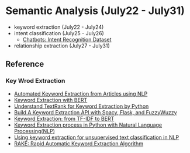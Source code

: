 # Semantic Analysis (July22 - July31)

* keyword extraction (July22 - July24)
* intent classification (July25 - July26)
   * [Chatbots: Intent Recognition Dataset](https://www.kaggle.com/elvinagammed/chatbots-intent-recognition-dataset) 
* relationship extraction (July27 - July31)

## Reference
### Key Wrod Extraction
* [Automated Keyword Extraction from Articles using NLP](https://medium.com/analytics-vidhya/automated-keyword-extraction-from-articles-using-nlp-bfd864f41b34)
* [Keyword Extraction with BERT](https://towardsdatascience.com/keyword-extraction-with-bert-724efca412ea)
* [Understand TextRank for Keyword Extraction by Python](https://towardsdatascience.com/textrank-for-keyword-extraction-by-python-c0bae21bcec0)
* [Build A Keyword Extraction API with Spacy, Flask, and FuzzyWuzzy](https://towardsdatascience.com/build-a-keyword-extraction-api-with-spacy-flask-and-fuzzywuzzy-4909d7ffc105)
* [Keyword Extraction: from TF-IDF to BERT](https://towardsdatascience.com/keyword-extraction-python-tf-idf-textrank-topicrank-yake-bert-7405d51cd839)
* [Keyword Extraction process in Python with Natural Language Processing(NLP)](https://towardsdatascience.com/keyword-extraction-process-in-python-with-natural-language-processing-nlp-d769a9069d5c)
* [Using keyword extraction for unsupervised text classification in NLP](https://towardsdatascience.com/using-keyword-extraction-for-unsupervised-text-classification-in-nlp-10433a1c0cf9)
* [RAKE: Rapid Automatic Keyword Extraction Algorithm](https://medium.datadriveninvestor.com/rake-rapid-automatic-keyword-extraction-algorithm-f4ec17b2886c)
